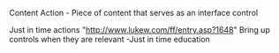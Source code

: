 Content Action - Piece of content that serves as an interface control

Just in time actions "http://www.lukew.com/ff/entry.asp?1648" Bring up controls when they are relevant
  -Just in time education


